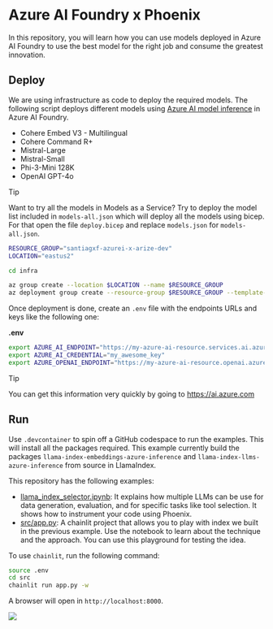 # Azure AI Foundry x Phoenix

In this repository, you will learn how you can use models deployed in Azure AI Foundry to use the best model for the right job and consume the greatest innovation.

## Deploy

We are using infrastructure as code to deploy the required models. The following script deploys different models using [Azure AI model inference](https://aka.ms/aiservices/inference) in Azure AI Foundry. 

* Cohere Embed V3 - Multilingual
* Cohere Command R+
* Mistral-Large
* Mistral-Small
* Phi-3-Mini 128K
* OpenAI GPT-4o

> [!TIP]
> Want to try all the models in Models as a Service? Try to deploy the model list included in `models-all.json` which will deploy all the models using bicep. For that open the file `deploy.bicep` and replace `models.json` for `models-all.json`.


```bash
RESOURCE_GROUP="santiagxf-azurei-x-arize-dev"
LOCATION="eastus2" 

cd infra

az group create --location $LOCATION --name $RESOURCE_GROUP
az deployment group create --resource-group $RESOURCE_GROUP --template-file deploy.bicep
```

Once deployment is done, create an `.env` file with the endpoints URLs and keys like the following one:

__.env__

```bash
export AZURE_AI_ENDPOINT="https://my-azure-ai-resource.services.ai.azure.com/models"
export AZURE_AI_CREDENTIAL="my_awesome_key"
export AZURE_OPENAI_ENDPOINT="https://my-azure-ai-resource.openai.azure.com"
```

> [!TIP]
> You can get this information very quickly by going to https://ai.azure.com

## Run

Use `.devcontainer` to spin off a GitHub codespace to run the examples. This will install all the packages required. This example currently build the packages `llama-index-embeddings-azure-inference` and `llama-index-llms-azure-inference` from source in LlamaIndex.

This repository has the following examples:

* [llama_index_selector.ipynb](llama_index_selector.ipynb): It explains how multiple LLMs can be use for data generation, evaluation, and for specific tasks like tool selection. It shows how to instrument your code using Phoenix.
* [src/app.py](src/app.py): A chainlit project that allows you to play with index we built in the previous example. Use the notebook to learn about the technique and the approach. You can use this playground for testing the idea.

To use `chainlit`, run the following command:

```bash
source .env
cd src
chainlit run app.py -w
```

A browser will open in `http://localhost:8000`.

![](docs/chainlit.gif)
